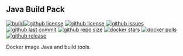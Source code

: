 ## Java Build Pack

[![build](https://github.com/aem-design/docker-java-buildpack/actions/workflows/build.yml/badge.svg?branch=jdk8)](https://github.com/aem-design/docker-java-buildpack/actions/workflows/build.yml)[![github license](https://img.shields.io/github/license/aem-design/docker-java-buildpack)](https://github.com/aem-design/docker-java-buildpack)
[![github license](https://img.shields.io/github/license/aem-design/docker-java-buildpack)](https://github.com/aem-design/docker-java-buildpack)
[![github issues](https://img.shields.io/github/issues/aem-design/docker-java-buildpack)](https://github.com/aem-design/docker-java-buildpack)
[![github last commit](https://img.shields.io/github/last-commit/aem-design/docker-java-buildpack)](https://github.com/aem-design/docker-java-buildpack)
[![github repo size](https://img.shields.io/github/repo-size/aem-design/docker-java-buildpack)](https://github.com/aem-design/docker-java-buildpack)
[![docker stars](https://img.shields.io/docker/stars/aemdesign/java-buildpack)](https://hub.docker.com/r/aemdesign/java-buildpack)
[![docker pulls](https://img.shields.io/docker/pulls/aemdesign/java-buildpack)](https://hub.docker.com/r/aemdesign/java-buildpack)
[![github release](https://img.shields.io/github/release/aem-design/docker-java-buildpack)](https://github.com/aem-design/docker-java-buildpack)

Docker image Java and build tools.
